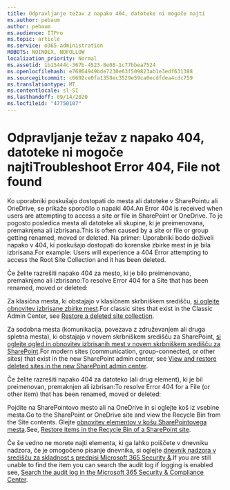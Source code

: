 ```yaml
---
title: Odpravljanje težav z napako 404, datoteke ni mogoče najti
ms.author: pebaum
author: pebaum
ms.audience: ITPro
ms.topic: article
ms.service: o365-administration
ROBOTS: NOINDEX, NOFOLLOW
localization_priority: Normal
ms.assetid: 1b15444c-367b-4523-8e08-1c77bbea7524
ms.openlocfilehash: e76864949bde7230e63f509823ab1e3edf631388
ms.sourcegitcommit: c6692ce0fa1358ec3529e59ca0ecdfdea4cdc759
ms.translationtype: MT
ms.contentlocale: sl-SI
ms.lasthandoff: 09/14/2020
ms.locfileid: "47750107"
---
```

# <a name="troubleshoot-error-404-file-not-found"></a><span data-ttu-id="99899-102">Odpravljanje težav z napako 404, datoteke ni mogoče najti</span><span class="sxs-lookup"><span data-stu-id="99899-102">Troubleshoot Error 404, File not found</span></span>

<span data-ttu-id="99899-103">Ko uporabniki poskušajo dostopati do mesta ali datoteke v SharePointu ali OneDrive, se prikaže sporočilo o napaki 404.</span><span class="sxs-lookup"><span data-stu-id="99899-103">An Error 404 is received when users are attempting to access a site or file in SharePoint or OneDrive.</span></span> <span data-ttu-id="99899-104">To je pogosto posledica mesta ali datoteke ali skupine, ki je preimenovana, premaknjena ali izbrisana.</span><span class="sxs-lookup"><span data-stu-id="99899-104">This is often caused by a site or file or group getting renamed, moved or deleted.</span></span> <span data-ttu-id="99899-105">Na primer: Uporabniki bodo doživeli napako v 404, ki poskušajo dostopati do korenske zbirke mest in je bila izbrisana.</span><span class="sxs-lookup"><span data-stu-id="99899-105">For example: Users will experience a 404 Error attempting to access the Root Site Collection and it has been deleted.</span></span>

<span data-ttu-id="99899-106">Če želite razrešiti napako 404 za mesto, ki je bilo preimenovano, premaknjeno ali izbrisano:</span><span class="sxs-lookup"><span data-stu-id="99899-106">To resolve Error 404 for a Site that has been renamed, moved or deleted:</span></span>

<span data-ttu-id="99899-107">Za klasična mesta, ki obstajajo v klasičnem skrbniškem središču, [si oglejte obnovitev izbrisane zbirke mest](https://docs.microsoft.com/sharepoint/restore-deleted-site-collection).</span><span class="sxs-lookup"><span data-stu-id="99899-107">For classic sites that exist in the Classic Admin Center, see [Restore a deleted site collection](https://docs.microsoft.com/sharepoint/restore-deleted-site-collection).</span></span>

<span data-ttu-id="99899-108">Za sodobna mesta (komunikacija, povezava z združevanjem ali druga spletna mesta), ki obstajajo v novem skrbniškem središču za SharePoint, [si oglejte ogled in obnovitev izbrisanih mest v novem skrbniškem središču za SharePoint](https://docs.microsoft.com/sharepoint/restore-deleted-site-collection).</span><span class="sxs-lookup"><span data-stu-id="99899-108">For modern sites (communication, group-connected, or other sites) that exist in the new SharePoint admin center, see [View and restore deleted sites in the new SharePoint admin center](https://docs.microsoft.com/sharepoint/restore-deleted-site-collection).</span></span>

<span data-ttu-id="99899-109">Če želite razrešiti napako 404 za datoteko (ali drug element), ki je bil preimenovan, premaknjen ali izbrisan:</span><span class="sxs-lookup"><span data-stu-id="99899-109">To resolve Error 404 for a File (or other item) that has been renamed, moved or deleted:</span></span>

<span data-ttu-id="99899-110">Pojdite na SharePointovo mesto ali na OneDrive in si oglejte koš iz vsebine mesta.</span><span class="sxs-lookup"><span data-stu-id="99899-110">Go to the SharePoint or OneDrive site and view the Recycle Bin from the Site contents.</span></span> <span data-ttu-id="99899-111">Glejte [obnovitev elementov v košu SharePointovega mesta](https://support.office.com/article/Restore-items-in-the-Recycle-Bin-of-a-SharePoint-site-6df466b6-55f2-4898-8d6e-c0dff851a0be#ID0EAADAAA=Online).</span><span class="sxs-lookup"><span data-stu-id="99899-111">See, [Restore items in the Recycle Bin of a SharePoint site](https://support.office.com/article/Restore-items-in-the-Recycle-Bin-of-a-SharePoint-site-6df466b6-55f2-4898-8d6e-c0dff851a0be#ID0EAADAAA=Online).</span></span>

<span data-ttu-id="99899-112">Če še vedno ne morete najti elementa, ki ga lahko poiščete v dnevniku nadzora, če je omogočeno pisanje dnevnika, si oglejte [dnevnik nadzora v središču za skladnost s predpisi Microsoft 365 Security &](https://docs.microsoft.com/microsoft-365/compliance/search-the-audit-log-in-security-and-compliance).</span><span class="sxs-lookup"><span data-stu-id="99899-112">If you are still unable to find the item you can search the audit log if logging is enabled see, [Search the audit log in the Microsoft 365 Security & Compliance Center](https://docs.microsoft.com/microsoft-365/compliance/search-the-audit-log-in-security-and-compliance).</span></span>
